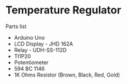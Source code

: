 # Temperature Regulator
Parts list
* Arduino Uno
* LCD Display - JHD 162A
* Relay - UDH-SS-112D
* TI1P20
* Potentiometer
* 594 BC 1146
* 1K Ohms Resistor (Brown, Black, Red, Gold)
